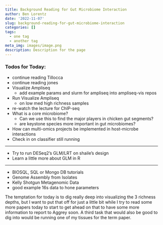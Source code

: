 ```yaml
---
title: Background Reading for Gut Microbiome Interaction
author: Ben Lorentz
date: '2022-11-07'
slug: background-reading-for-gut-microbiome-interaction
categories: []
tags:
  - one tag
  - another tag
meta_img: images/image.png
description: Description for the page
---
```


### Todos for Today:

- continue reading Tillocca
- continue reading jones
- Visualize Ampliseq
  - add example params and slurm for ampliseq into ampliseq-vis repos
- Run Visualize Ampliseq
  - on low med high richness samples
- re-watch the lecture for ChIP-seq
- What is a core microbiome?
  - Can we use this to find the major players in chicken gut segments?
  - are keystone species more important in gut microbiomes?
- How can multi-omics projects be implemented in host-microbe interactions
- Check in on classifier still running

---

- Try to run DESeq2’s GLM/LRT on shaile’s design
- Learn a little more about GLM in R

---

- BIOSQL, SQL or Mongo DB tutorials
- Genome Assembly from Isolates
- Kelly Shotgun Metagenomic Data
- good example 16s data to hone parameters

The temptation for today is to dig really deep into visualizing the 3 richness depths, but I want to put that off for just a little bit while I try to read some more papers today to start to get ahead on that to have some more information to report to Aggrey soon. A third task that would also be good to dig into would be running one of my tissues for the term paper. 
